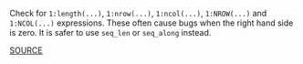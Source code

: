 Check for `1:length(...)`, `1:nrow(...)`, `1:ncol(...)`, `1:NROW(...)` and `1:NCOL(...)` expressions. These often cause bugs when the right hand side is zero. It is safer to use `seq_len` or `seq_along` instead.

[SOURCE](https://github.com/jimhester/lintr/blob/master/R/seq_linter.R)

